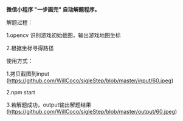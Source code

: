 **微信小程序 "一步画完" 自动解题程序。**

解题过程：

1.opencv 识别游戏初始截图，输出游戏地图坐标

2.根据坐标寻得路径

使用方式：

1.拷贝截图到input
(https://github.com/WillCoco/sigleStep/blob/master/input/60.jpeg)

2.npm start

3.若解题成功，output输出解题结果
(https://github.com/WillCoco/sigleStep/blob/master/output/60.jpeg)
